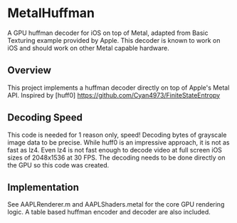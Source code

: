 # MetalHuffman

A GPU huffman decoder for iOS on top of Metal, adapted from Basic Texturing example provided by Apple. This decoder is known to work on iOS and should work on other Metal capable hardware.

## Overview

This project implements a huffman decoder directly on top of Apple's Metal API. Inspired by [huff0] https://github.com/Cyan4973/FiniteStateEntropy

## Decoding Speed

This code is needed for 1 reason only, speed! Decoding bytes of grayscale image data to be precise. While huff0 is an impressive approach, it is not as fast as lz4. Even lz4 is not fast enough to decode video at full screen iOS sizes of 2048x1536 at 30 FPS. The decoding needs to be done directly on the GPU so this code was created.

## Implementation

See AAPLRenderer.m and AAPLShaders.metal for the core GPU rendering logic. A table based huffman encoder and decoder are also included.


